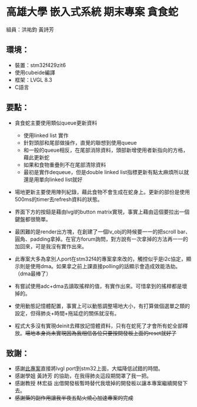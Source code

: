 # 高雄大學 嵌入式系統 期末專案 貪食蛇

組員：洪祐鈞 黃詩芳

## 環境：

- 裝置：stm32f429zit6
- 使用cubeide編譯
- 框架：LVGL 8.3
- C語言

## 要點：

- 貪食蛇主要使用類似queue更新資料
    - 使用linked list 實作
    - 針對頭部和尾部做操作，直覺的聯想到使用queue
    - 和一般的queue相反，在尾部消除資料，頭部新增使用者新指向的方格，藉此更新蛇
    - 如果和食物重疊則不在尾部清除資料
    - 最初是實作dequeue，但是double linked list指標更新有點太麻煩所以就還是用單向linked list就好

- 場地更新主要使用陣列紀錄，藉此食物不會生成在蛇身上。更新的部份是使用500ms的timer去refresh資料的狀態。

- 界面下方的按鈕是藉由lvgl的button matrix實現，事實上藉由這個要拉出一個鍵盤都很簡單。

- 最困難的是render出方塊，在創建了一個lv_obj的時候要一一的把scroll bar、圓角、padding拿掉。在官方forum詢問，對方說有一次拿掉的方法再一一的加回來，可是我沒有實作出來。

- 此專案大多為拿別人port在stm32f4的專案拿來改的，觸控似乎是i2c協定，顯示則是使用dma。如果拿之前上課直接polling的話顯示會造成效能浩劫。（dma最棒了）

- 有嘗試使用adc+dma去讀取搖桿的值，有實作出來。可惜拿到的搖桿都是壞掉的。

- 使用動態記憶體配置，事實上可以動態調整場地大小，有打算做個選單之類的設定，但得肺炎+時間+拖延症的關係就沒有。

- 程式大多沒有實現deinit去釋放記憶體資料，只有在蛇死了才會所有蛇全部釋放。~~場地本身尚未實現因為我相信各位只要按開發板上面的reset就好了~~

## 致謝：

- 感謝[此專案](https://github.com/lvgl/lv_port_stm32f429_disco)直接將lvgl port到stm32上面，大幅降低試錯的時間。
- 感謝學姐 黃詩芳 的協助，在我得肺炎這段期間罩了我一把。
- 感謝教授 林宏益 出借開發板暫時替代我壞掉的開發板以讓本專案繼續開發下去。
- ~~感謝藥的副作用讓我半夜五點火燒心加速專案的完成~~